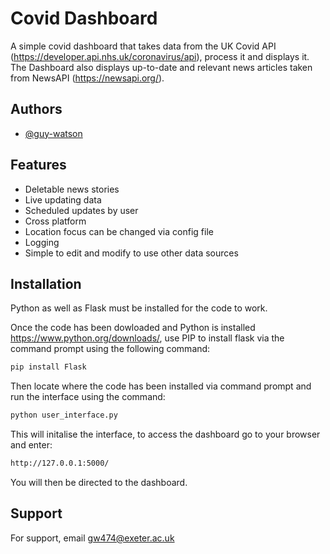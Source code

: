 # Covid Dashboard 
A simple covid dashboard that takes data from the UK Covid API (https://developer.api.nhs.uk/coronavirus/api), process it and displays it. 
The Dashboard also displays up-to-date and relevant news articles taken from NewsAPI (https://newsapi.org/).



## Authors

- [@guy-watson](https://github.com/guy-watson)


## Features

- Deletable news stories 
- Live updating data
- Scheduled updates by user
- Cross platform
- Location focus can be changed via config file 
- Logging 
- Simple to edit and modify to use other data sources 


## Installation

Python as well as Flask must be installed for the code to work.

Once the code has been dowloaded and Python is installed https://www.python.org/downloads/,
 use PIP to install flask via the command prompt using the following command:
```bash
pip install Flask
```

Then locate where the code has been installed via command prompt and run the interface using the command:
```bash
python user_interface.py
```
This will initalise the interface, to access the dashboard go to your browser and enter: 
```bash
http://127.0.0.1:5000/
```
You will then be directed to the dashboard. 
## Support

For support, email gw474@exeter.ac.uk
